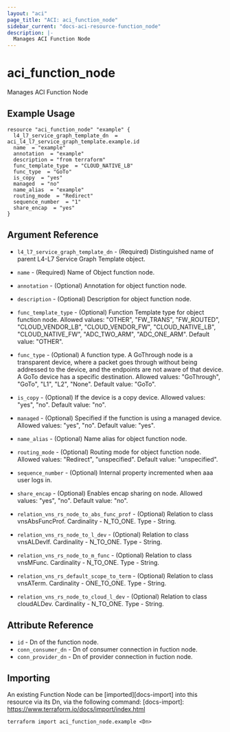 ```yaml
---
layout: "aci"
page_title: "ACI: aci_function_node"
sidebar_current: "docs-aci-resource-function_node"
description: |-
  Manages ACI Function Node
---
```


# aci_function_node

Manages ACI Function Node

## Example Usage

```hcl
resource "aci_function_node" "example" {
  l4_l7_service_graph_template_dn  = aci_l4_l7_service_graph_template.example.id
  name  = "example"
  annotation  = "example"
  description = "from terraform"
  func_template_type  = "CLOUD_NATIVE_LB"
  func_type  = "GoTo"
  is_copy  = "yes"
  managed  = "no"
  name_alias  = "example"
  routing_mode  = "Redirect"
  sequence_number  = "1"
  share_encap  = "yes"
}
```

## Argument Reference

- `l4_l7_service_graph_template_dn` - (Required) Distinguished name of parent L4-L7 Service Graph Template object.
- `name` - (Required) Name of Object function node.
- `annotation` - (Optional) Annotation for object function node.
- `description` - (Optional) Description for object function node.
- `func_template_type` - (Optional) Function Template type for object function node.
  Allowed values: "OTHER", "FW_TRANS", "FW_ROUTED", "CLOUD_VENDOR_LB", "CLOUD_VENDOR_FW", "CLOUD_NATIVE_LB", "CLOUD_NATIVE_FW", "ADC_TWO_ARM", "ADC_ONE_ARM". Default value: "OTHER".
- `func_type` - (Optional) A function type. A GoThrough node is a transparent device, where a packet goes through without being addressed to the device, and the endpoints are not aware of that device. A GoTo device has a specific destination.
  Allowed values: "GoThrough", "GoTo", "L1", "L2", "None". Default value: "GoTo".
- `is_copy` - (Optional) If the device is a copy device.
  Allowed values: "yes", "no". Default value: "no".
- `managed` - (Optional) Specified if the function is using a managed device.
  Allowed values: "yes", "no". Default value: "yes".
- `name_alias` - (Optional) Name alias for object function node.
- `routing_mode` - (Optional) Routing mode for object function node.
  Allowed values: "Redirect", "unspecified". Default value: "unspecified".
- `sequence_number` - (Optional) Internal property incremented when aaa user logs in.
- `share_encap` - (Optional) Enables encap sharing on node.
  Allowed values: "yes", "no". Default value: "no".

- `relation_vns_rs_node_to_abs_func_prof` - (Optional) Relation to class vnsAbsFuncProf. Cardinality - N_TO_ONE. Type - String.
- `relation_vns_rs_node_to_l_dev` - (Optional) Relation to class vnsALDevIf. Cardinality - N_TO_ONE. Type - String.
- `relation_vns_rs_node_to_m_func` - (Optional) Relation to class vnsMFunc. Cardinality - N_TO_ONE. Type - String.
- `relation_vns_rs_default_scope_to_term` - (Optional) Relation to class vnsATerm. Cardinality - ONE_TO_ONE. Type - String.
- `relation_vns_rs_node_to_cloud_l_dev` - (Optional) Relation to class cloudALDev. Cardinality - N_TO_ONE. Type - String.

## Attribute Reference

- `id` - Dn of the function node.
- `conn_consumer_dn` - Dn of consumer connection in fuction node.
- `conn_provider_dn` - Dn of provider connection in fuction node.

## Importing

An existing Function Node can be [imported][docs-import] into this resource via its Dn, via the following command:
[docs-import]: https://www.terraform.io/docs/import/index.html

```
terraform import aci_function_node.example <Dn>
```
